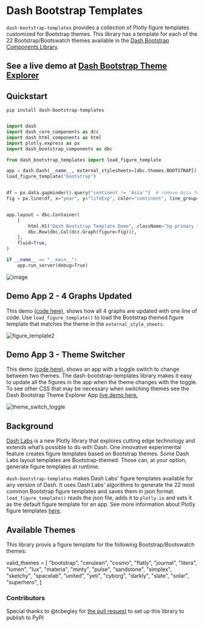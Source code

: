 # Dash Bootstrap Templates

`dash-bootstrap-templates` provides a collection of Plotly figure templates customized for Bootstrap themes. 
This library has a template for each of the 22 Bootstrap/Bootswatch themes available in the
[Dash Bootstrap Components Library](https://dash-bootstrap-components.opensource.faculty.ai/).

##  See a live demo at [Dash Bootstrap Theme Explorer](https://hellodash.pythonanywhere.com/dash_bootstrap_templates)
## Quickstart
```python"
pip install dash-bootstrap-templates
```

```python

import dash
import dash_core_components as dcc
import dash_html_components as html
import plotly.express as px
import dash_bootstrap_components as dbc

from dash_bootstrap_templates import load_figure_template

app = dash.Dash(__name__, external_stylesheets=[dbc.themes.BOOTSTRAP])
load_figure_template("bootstrap")


df = px.data.gapminder().query("continent != 'Asia'")  # remove Asia for visibility
fig = px.line(df, x="year", y="lifeExp", color="continent", line_group="country")


app.layout = dbc.Container(
    [
        html.H1("Dash Bootstrap Template Demo", className="bg-primary text-white p-2"),
        dbc.Row(dbc.Col(dcc.Graph(figure=fig))),
    ],
    fluid=True,
)

if __name__ == "__main__":
    app.run_server(debug=True)
```
![image](https://user-images.githubusercontent.com/72614349/115889093-7c7a1000-a408-11eb-8bff-7773327016e8.png)




## Demo App 2 - 4 Graphs Updated

This demo [(code here)](https://github.com/AnnMarieW/dash-bootstrap-templates/blob/main/examples/demo_4_graphs.py),
shows how all 4 graphs are updated with one line of code.  Use `load_figure_template()` to load the Bootstrap themed 
figure template that matches the theme in the `external_style_sheets`.

![figure_template2](https://user-images.githubusercontent.com/72614349/129459807-30c22ffe-7a8c-44b9-9555-6cfd50ec355b.png)



## Demo App 3 - Theme Switcher

This demo [(code here)](https://github.com/AnnMarieW/dash-bootstrap-templates/blob/main/examples/theme_switcher.py),
shows an app with a toggle switch to change between two themes. The dash-bootstrap-templates library makes it easy to update all
the figures in the app when the theme changes with the toggle.  To see other CSS that may be necessary when switching themes see the 
Dash Bootstrap Theme Explorer App [live demo here.](https://hellodash.pythonanywhere.com/theme_explorer)

![theme_switch_toggle](https://user-images.githubusercontent.com/72614349/131913051-700ddad2-e3ae-4c6f-a6e8-f40f8fe845fb.gif)



## Background

[Dash Labs](https://community.plotly.com/t/introducing-dash-labs/52087) is a new Plotly library that explores cutting edge technology and extends what’s possible to do with Dash. 
One innovative experimental feature creates figure templates based on Bootstrap themes. Some Dash Labs layout templates are Bootstrap-themed.  Those can, at your option, generate figure templates at runtime.

`dash-bootstrap-templates` makes Dash Labs' figure templates available for any version of Dash. It uses Dash Labs' 
algorithms to generate the 22 most common Bootstrap figure
templates and saves them in json format.   `load_figure_template()` reads the json
file, adds it to `plotly.io` and sets it as the default figure template for an app.  See more 
information about  Plotly
figure templates [here](https://plotly.com/python/templates/).


## Available Themes

This library provis a figure template for the following Bootstrap/Bootswatch themes:

valid_themes = [
    "bootstrap",
    "cerulean",
    "cosmo",
    "flatly",
    "journal",
    "litera",
    "lumen",
    "lux",
    "materia",
    "minty",
    "pulse",
    "sandstone",
    "simplex",
    "sketchy",
    "spacelab",
    "united",
    "yeti",
    "cyborg",
    "darkly",
    "slate",
    "solar",
    "superhero",
]

### Contributors
Special thanks to @tcbegley for [the pull request](https://github.com/AnnMarieW/dash-bootstrap-templates/pull/2) to
set up this library to publish to PyPI